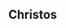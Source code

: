 ##    Christos
<!---
techristosP/techristosP is a ✨ special ✨ repository because its `README.md` (this file) appears on your GitHub profile.
You can click the Preview link to take a look at your changes.
--->
